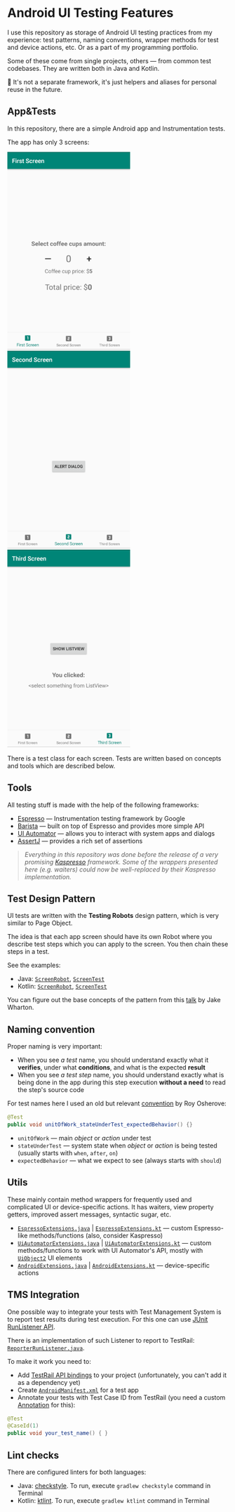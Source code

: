 # Android UI Testing Features

I use this repository as storage of Android UI testing practices from my experience: test patterns, naming conventions, wrapper methods for test and device actions, etc.
Or as a part of my programming portfolio.

Some of these come from single projects, others — from common test codebases.
They are written both in Java and Kotlin.

:cactus: It's not a separate framework, it's just helpers and aliases for personal reuse in the future.

## App&Tests

In this repository, there are a simple Android app and Instrumentation tests.

The app has only 3 screens:

![First Screen](/docres/screen_first.png) ![Second Screen](/docres/screen_second.png) ![Third Screen](/docres/screen_third.png)
 
There is a test class for each screen. Tests are written based on concepts and tools which are described below.

## Tools

All testing stuff is made with the help of the following frameworks:

* [Espresso](https://developer.android.com/training/testing/espresso/) — Instrumentation testing framework by Google
* [Barista](https://github.com/SchibstedSpain/Barista) — built on top of Espresso and provides more simple API
* [UI Automator](https://developer.android.com/training/testing/ui-automator) — allows you to interact with system apps and dialogs
* [AssertJ](https://github.com/joel-costigliola/assertj-core) — provides a rich set of assertions

>*Everything in this repository was done before the release of a very promising [Kaspresso](https://github.com/KasperskyLab/Kaspresso) framework. 
>Some of the wrappers presented here (e.g. waiters) could now be well-replaced by their Kaspresso implementation.*

## Test Design Pattern

UI tests are written with the **Testing Robots** design pattern, which is very similar to Page Object.

The idea is that each app screen should have its own Robot where you describe test steps which you can apply to the screen.
You then chain these steps in a test.

See the examples:
* Java: [`ScreenRobot`](app/src/androidTest/java/com.pavelnazimok/uitesting/java/robots/FirstScreenRobot.java), [`ScreenTest`](app/src/androidTest/java/com.pavelnazimok/uitesting/java/tests/FirstScreenTest.java)
* Kotlin: [`ScreenRobot`](app/src/androidTest/java/com.pavelnazimok/uitesting/kotlin/robots/FirstScreenRobot.kt), [`ScreenTest`](app/src/androidTest/java/com.pavelnazimok/uitesting/kotlin/tests/FirstScreenTest.kt)

You can figure out the base concepts of the pattern from this [talk](https://jakewharton.com/testing-robots/) by Jake Wharton.

## Naming convention

Proper naming is very important:

* When you see *a test* name, you should understand exactly what it **verifies**, under what **conditions**, and what is the expected **result**
* When you see *a test step* name, you should understand exactly what is being done in the app during this step execution 
**without a need** to read the step's source code

For test names here I used an old but relevant [convention](https://osherove.com/blog/2005/4/3/naming-standards-for-unit-tests.html) by Roy Osherove:

```Java
@Test 
public void unitOfWork_stateUnderTest_expectedBehavior() {}
```

* `unitOfWork` — main *object* or *action* under test
* `stateUnderTest` — system state when *object* or *action* is being tested (usually starts with `when`, `after`, `on`)
* `expectedBehavior` — what we expect to see (always starts with `should`)

## Utils

These mainly contain method wrappers for frequently used and complicated UI or device-specific actions.
It has waiters, view property getters, improved assert messages, syntactic sugar, etc.

* [`EspressoExtensions.java`](app/src/androidTest/java/com.pavelnazimok/uitesting/java/utils/EspressoExtensions.java) | [`EspressoExtensions.kt`](app/src/androidTest/java/com.pavelnazimok/uitesting/kotlin/utils/EspressoExtensions.kt) — custom Espresso-like methods/functions (also, consider Kaspresso)
* [`UiAutomatorExtensions.java`](app/src/androidTest/java/com.pavelnazimok/uitesting/java/utils/UiAutomatorExtensions.java) | [`UiAutomatorExtensions.kt`](app/src/androidTest/java/com.pavelnazimok/uitesting/kotlin/utils/UiAutomatorExtensions.kt) — custom methods/functions to work with
UI Automator's API, mostly with [`UiObject2`](https://developer.android.com/reference/androidx/test/uiautomator/UiObject2) UI elements
* [`AndroidExtensions.java`](app/src/androidTest/java/com.pavelnazimok/uitesting/java/utils/AndroidExtensions.java) | [`AndroidExtensions.kt`](app/src/androidTest/java/com.pavelnazimok/uitesting/kotlin/utils/AndroidExtensions.kt) — device-specific actions

## TMS Integration

One possible way to integrate your tests with Test Management System is to report test results during test execution.
For this one can use [JUnit RunListener API](https://junit.org/junit4/javadoc/4.12/org/junit/runner/notification/RunListener.html).

There is an implementation of such Listener to report to TestRail: [`ReporterRunListener.java`](app/src/androidTest/java/com.pavelnazimok/uitesting/testrail/ReporterRunListener.java).

To make it work you need to:

* Add [TestRail API bindings](http://docs.gurock.com/testrail-api2/start) to your project (unfortunately, you can't add it as a dependency yet)
* Create [`AndroidManifest.xml`](app/src/androidTest/AndroidManifest.xml) for a test app 
* Annotate your tests with Test Case ID from TestRail (you need a custom [Annotation](app/src/androidTest/java/com.pavelnazimok/uitesting/testrail/CaseId.java) for this):

```Java
@Test
@CaseId(1)
public void your_test_name() { }
```

## Lint checks

There are configured linters for both languages:

* Java: [checkstyle](https://github.com/checkstyle/checkstyle). To run, execute `gradlew checkstyle` command in Terminal
* Kotlin: [ktlint](https://github.com/pinterest/ktlint). To run, execute `gradlew ktlint` command in Terminal